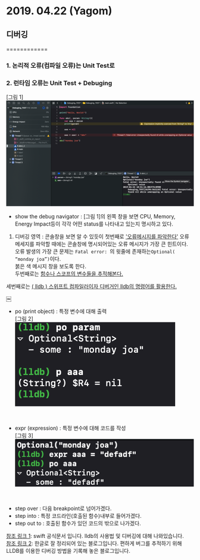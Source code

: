 # 2019. 04.22 (Yagom)

## 디버깅
============
### 1. 논리적 오류(컴파일 오류)는 Unit Test로
### 2. 런타임 오류는 Unit Test + Debuging

[그림 1]<br>
![image1](./image/0422-image1.png)
<br>
- show the debug navigator :  [그림 1]의 왼쪽 창을 보면 CPU, Memory, Energy Impact등이 각각 어떤 status를 나타내고 있는지 명시하고 있다. 

1. 디버깅 영역
	: 콘솔창을 보면 알 수 있듯이 첫번째로 <u>'오류메시지를 파악한다'</u> 오류 메세지를 파악할 때에는 콘솔창에 명시되어있는 오류 메시지가 가장 큰 힌트이다. <br> 오류 발생의 가장 큰 문제는 ```Fatal error: ```의 윗줄에 존재하는```Optional( “monday joa”)```이다. <br> 붉은 색 메시지 창을 보도록 한다. <br> 두번째로는  <u> 함수나 스코프의 변수들을 추적해본다.</u>

세번째로는 <u> ( lldb ) 스위프트 컴파일러이자 디버거인 lldb의 명령어를 활용한다.</u>

￼<br>


- po (print object) : 특정 변수에 대해 출력<br>
[그림 2]<br>
![image2](./image/0422-image2.png)
<br>


- expr (expression)  : 특정 변수에 대해 코드를 작성<br>
[그림 3]<br>
![image3](./image/0422-image3.png)
<br>

- step over : 다음 breakpoint로 넘어가겠다.
- step into : 특정 코드라인(호출된 함수)내부로 들어가겠다. 
- step out to : 호출된 함수가 있던 코드의 밖으로 나가겠다.


 [참조 링크 1]: swift 공식문서 입니다. lldb의 사용법 및 디버깅에 대해 나와있습니다. <br>
 [참조 링크 2]: 한글로 잘 정리되어 있는 블로그입니다. 편하게 버그를 추적하기 위해 LLDB를 이용한 디버깅 방법을 기록해 놓은 블로그입니다.


[참조 링크 1]: <https://help.apple.com/xcode/mac/10.2/index.html?localePath=en.lproj#/devda5478599>
[참조 링크 2]: <http://minsone.github.io/ios/mac/xcode-lldb-debugging-with-xcode-and-lldb>


